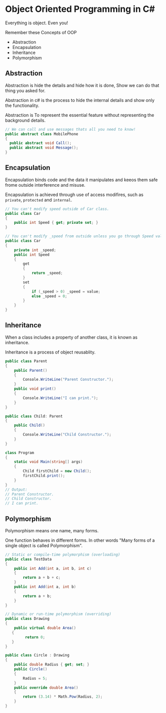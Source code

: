# Object Oriented Programming in C#
Everything is object. Even you!

Remember these Concepts of OOP
- Abstraction
- Encapsulation
- Inheritance
- Polymorphism

## Abstraction
Abstraction is hide the details and hide how it is done, Show we can do that thing you asked for.

Abstraction in c# is the process to hide the internal details and show only the functionality.

Abstraction is To represent the essential feature without representing the background details.

```C#
// We can call and use messages thats all you need to know!
public abstract class MobilePhone
{
  public abstract void Call();
  public abstract void Message();
}
```

## Encapsulation
Encapsulation binds code and the data it manipulates and keeos them safe frome outside interference and misuse.

Encapsulation is achieved through use of access modifires, such as `private`, `protected` and `internal`.
```C#
// You can't modify speed outside of Car class.
public class Car
{
    public int Speed { get; private set; }
}
```
```C#
// You can't modify _speed from outside unless you go through Speed validation that Car class provides.
public class Car
{
    private int _speed;
    public int Speed
    {
        get
        {
            return _speed;
        }
        set
        {
            if (_speed > 0) _speed = value;
            else _speed = 0;
        }
    }
}
```

## Inheritance
When a class includes a property of another class, it is known as inheritance.

Inheritance is a process of object reusablity.
```C#
public class Parent
{
    public Parent()
    {
        Console.WriteLine("Parent Constructor.");
    }
    public void print()
    {
        Console.WriteLine("I can print.");
    }
}

public class Child: Parent
{
    public Child()
    {
        Console.WriteLine("Child Constructor.");
    }
}

class Program
{
    static void Main(string[] args)
    {
        Child firstChild = new Child();
        firstChild.print();
    }
}
// Output:
// Parent Constructor.
// Child Constructor.
// I can print.
```

## Polymorphism
Polymorphism means one name, many forms.

One function behaves in different forms. In other words "Many forms of a single object is called Polymorphism".
```C#
// Static or compile-time polymorphism (overloading)
public class TestData
{
    public int Add(int a, int b, int c)
    {
        return a + b + c;
    }
    public int Add(int a, int b)
    {
        return a + b;
    }
}
```
```C#
// Dynamic or run-time polymorphism (overriding)
public class Drawing
{
    public virtual double Area()
   {
         return 0;
   }
}

public class Circle : Drawing
{
    public double Radius { get; set; }
    public Circle()
    {
        Radius = 5;
    }
    public override double Area()
    {
        return (3.14) * Math.Pow(Radius, 2);
    }
}
```
